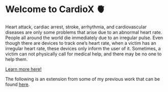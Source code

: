 # Welcome to CardioX 🫀

Heart attack, cardiac arrest, stroke, arrhythmia, and cardiovascular diseases are only some problems that arise due to an abnormal heart rate. People all around the world die immediately due to an irregular pulse. Even though there are devices to track one’s heart rate, when a victim has an irregular heart rate, these devices only inform the user of it. Sometimes, a victim can not physically call for medical help, and there may be no one to help them. 

[Learn more here!](https://www.youtube.com/watch?v=bUPgeToseS0&ab_channel=TanishaRajgor)

The following is an extension from some of my previous work that can be found [here](https://github.com/tanisharajgor/CardioX/blob/master/Cardiac_Report.pdf).
